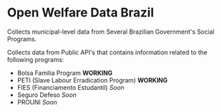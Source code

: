 # Open Welfare Data Brazil

Collects municipal-level data from Several Brazilian Government's Social Programs.

Collects data from Public API's that contains information related to the following programs:
- Bolsa Familia Program **WORKING**
- PETI (Slave Labour Erradication Program) **WORKING**
- FIES (Financiamento Estudantil) *Soon*
- Seguro Defeso *Soon*
- PROUNI *Soon*
